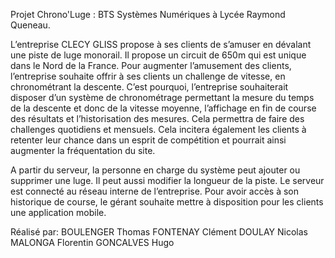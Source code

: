Projet Chrono'Luge : BTS Systèmes Numériques à Lycée Raymond Queneau.

L’entreprise CLECY GLISS propose à ses clients de s’amuser en dévalant une piste de luge monorail. Il propose un circuit de 650m qui est unique dans le Nord de la France. Pour augmenter l’amusement des clients, l’entreprise souhaite offrir à ses clients un challenge de vitesse, en chronométrant la descente. C’est pourquoi, l’entreprise souhaiterait disposer d’un système de chronométrage permettant la mesure du temps de la descente et donc de la vitesse moyenne, l’affichage en fin de course des résultats et l’historisation des mesures. Cela permettra de faire des challenges quotidiens et mensuels. Cela incitera également les clients à retenter leur chance dans un esprit de compétition et pourrait ainsi augmenter la fréquentation du site.

A partir du serveur, la personne en charge du système peut ajouter ou supprimer une luge. Il peut aussi modifier la longueur de la piste. Le serveur est connecté au réseau interne de l’entreprise. Pour avoir accès à son historique de course, le gérant souhaite mettre à disposition pour les clients une application mobile.

Réalisé par: 
BOULENGER Thomas
FONTENAY Clément
DOULAY Nicolas
MALONGA Florentin
GONCALVES Hugo
